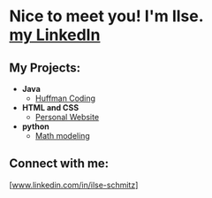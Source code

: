 <h1>Nice to meet you! I'm Ilse. <br/><a href="www.linkedin.com/in/ilse-schmitz">my LinkedIn</a></h1>

<h2>My Projects:</h2>

- <b>Java</b>
  - [Huffman Coding](https://github.com/Schmitz-I/Huffman-Coding)
- <b>HTML and CSS</b>
  - [Personal Website](https://github.com/Schmitz-I/Schmitz-I/blob/main/Schmitz%20I%20Personal%20Website.html)
- <b>python</b>
  - [Math modeling](https://github.com/Schmitz-I/AMATH-481/blob/main/HW6.ipynb)
<h2> Connect with me:</h2>

[www.linkedin.com/in/ilse-schmitz]
